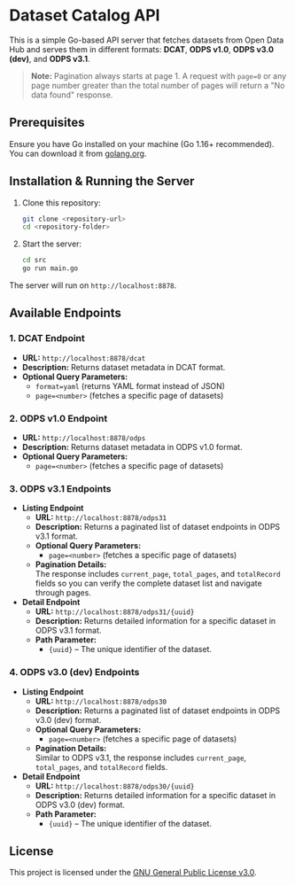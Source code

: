 <!--
SPDX-FileCopyrightText: 2024 NOI Techpark <digital@noi.bz.it>

SPDX-License-Identifier: CC0-1.0
-->

# Dataset Catalog API

This is a simple Go-based API server that fetches datasets from Open Data Hub and serves them in different formats: **DCAT**, **ODPS v1.0**, **ODPS v3.0 (dev)**, and **ODPS v3.1**.

> **Note:** Pagination always starts at page 1. A request with `page=0` or any page number greater than the total number of pages will return a "No data found" response.

## Prerequisites

Ensure you have Go installed on your machine (Go 1.16+ recommended). You can download it from [golang.org](https://golang.org/dl/).

## Installation & Running the Server

1. Clone this repository:
   ```sh
   git clone <repository-url>
   cd <repository-folder>
   ```

2. Start the server:
   ```sh
   cd src
   go run main.go
   ```

The server will run on `http://localhost:8878`.

## Available Endpoints

### 1. DCAT Endpoint
- **URL:** `http://localhost:8878/dcat`
- **Description:** Returns dataset metadata in DCAT format.
- **Optional Query Parameters:**
  - `format=yaml` (returns YAML format instead of JSON)
  - `page=<number>` (fetches a specific page of datasets)

### 2. ODPS v1.0 Endpoint
- **URL:** `http://localhost:8878/odps`
- **Description:** Returns dataset metadata in ODPS v1.0 format.
- **Optional Query Parameters:**
  - `page=<number>` (fetches a specific page of datasets)

### 3. ODPS v3.1 Endpoints
- **Listing Endpoint**
  - **URL:** `http://localhost:8878/odps31`
  - **Description:** Returns a paginated list of dataset endpoints in ODPS v3.1 format.
  - **Optional Query Parameters:**
    - `page=<number>` (fetches a specific page of datasets)
  - **Pagination Details:**  
    The response includes `current_page`, `total_pages`, and `totalRecord` fields so you can verify the complete dataset list and navigate through pages.
- **Detail Endpoint**
  - **URL:** `http://localhost:8878/odps31/{uuid}`
  - **Description:** Returns detailed information for a specific dataset in ODPS v3.1 format.
  - **Path Parameter:**
    - `{uuid}` – The unique identifier of the dataset.

### 4. ODPS v3.0 (dev) Endpoints
- **Listing Endpoint**
  - **URL:** `http://localhost:8878/odps30`
  - **Description:** Returns a paginated list of dataset endpoints in ODPS v3.0 (dev) format.
  - **Optional Query Parameters:**
    - `page=<number>` (fetches a specific page of datasets)
  - **Pagination Details:**  
    Similar to ODPS v3.1, the response includes `current_page`, `total_pages`, and `totalRecord` fields.
- **Detail Endpoint**
  - **URL:** `http://localhost:8878/odps30/{uuid}`
  - **Description:** Returns detailed information for a specific dataset in ODPS v3.0 (dev) format.
  - **Path Parameter:**
    - `{uuid}` – The unique identifier of the dataset.

## License

This project is licensed under the [GNU General Public License v3.0](LICENSE).
```
